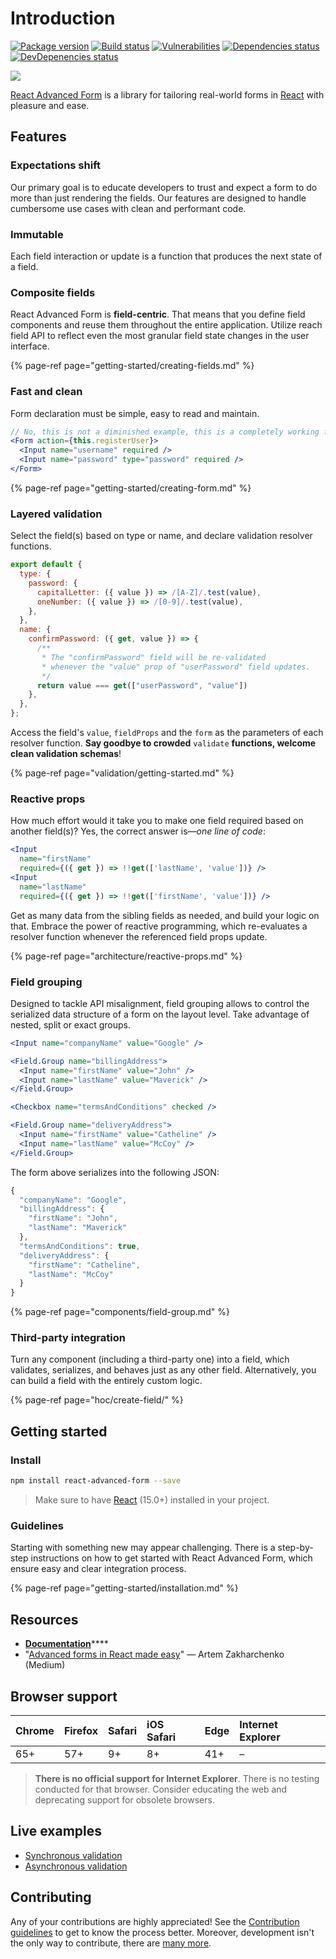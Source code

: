 # Introduction

[![Package version](https://img.shields.io/npm/v/react-advanced-form.svg)](https://www.npmjs.com/package/react-advanced-form) [![Build status](https://img.shields.io/circleci/project/github/kettanaito/react-advanced-form/master.svg)](https://circleci.com/gh/kettanaito/react-advanced-form) [![Vulnerabilities](https://snyk.io/test/github/kettanaito/react-advanced-form/badge.svg)](https://snyk.io/test/github/kettanaito/react-advanced-form) [![Dependencies status](https://img.shields.io/david/kettanaito/react-advanced-form.svg)](https://david-dm.org/kettanaito/react-advanced-form) [![DevDepenencies status](https://img.shields.io/david/dev/kettanaito/react-advanced-form.svg)](https://david-dm.org/kettanaito/react-advanced-form?type=dev) 

![](.gitbook/assets/logo.png)

[React Advanced Form](https://github.com/kettanaito/react-advanced-form) is a library for tailoring real-world forms in [React](https://reactjs.org/) with pleasure and ease.

## Features

### Expectations shift

Our primary goal is to educate developers to trust and expect a form to do more than just rendering the fields. Our features are designed to handle cumbersome use cases with clean and performant code.

### Immutable

Each field interaction or update is a function that produces the next state of a field.

### Composite fields

React Advanced Form is **field-centric**. That means that you define field components and reuse them throughout the entire application. Utilize reach field API to reflect even the most granular field state changes in the user interface.

{% page-ref page="getting-started/creating-fields.md" %}

### **Fast and clean**

Form declaration must be simple, easy to read and maintain.

```jsx
// No, this is not a diminished example, this is a completely working form
<Form action={this.registerUser}>
  <Input name="username" required />
  <Input name="password" type="password" required />
</Form>
```

{% page-ref page="getting-started/creating-form.md" %}

### Layered validation

Select the field\(s\) based on type or name, and declare validation resolver functions.

```javascript
export default {
  type: {
    password: {
      capitalLetter: ({ value }) => /[A-Z]/.test(value),
      oneNumber: ({ value }) => /[0-9]/.test(value),
    },
  },
  name: {
    confirmPassword: ({ get, value }) => {
      /**
       * The "confirmPassword" field will be re-validated
       * whenever the "value" prop of "userPassword" field updates.
       */
      return value === get(["userPassword", "value"])
    },
  },
};
```

Access the field's `value`, `fieldProps` and the `form` as the parameters of each resolver function. **Say goodbye to crowded** `validate` **functions, welcome clean validation schemas**!

{% page-ref page="validation/getting-started.md" %}

### Reactive props

How much effort would it take you to make one field required based on another field\(s\)? Yes, the correct answer is—_one line of code_:

```jsx
<Input
  name="firstName"
  required={({ get }) => !!get(['lastName', 'value'])} />
<Input
  name="lastName"
  required={({ get }) => !!get(['firstName', 'value'])} />
```

Get as many data from the sibling fields as needed, and build your logic on that. Embrace the power of reactive programming, which re-evaluates a resolver function whenever the referenced field props update.

{% page-ref page="architecture/reactive-props.md" %}

### Field grouping

Designed to tackle API misalignment, field grouping allows to control the serialized data structure of a form on the layout level. Take advantage of nested, split or exact groups.

```jsx
<Input name="companyName" value="Google" />

<Field.Group name="billingAddress">
  <Input name="firstName" value="John" />
  <Input name="lastName" value="Maverick" />
</Field.Group>

<Checkbox name="termsAndConditions" checked />

<Field.Group name="deliveryAddress">
  <Input name="firstName" value="Catheline" />
  <Input name="lastName" value="McCoy" />
</Field.Group>
```

The form above serializes into the following JSON:

```javascript
{
  "companyName": "Google",
  "billingAddress": {
    "firstName": "John",
    "lastName": "Maverick"
  },
  "termsAndConditions": true,
  "deliveryAddress": {
    "firstName": "Catheline",
    "lastName": "McCoy"
  }
}
```

{% page-ref page="components/field-group.md" %}

### **Third-party integration**

Turn any component \(including a third-party one\) into a field, which validates, serializes, and behaves just as any other field. Alternatively, you can build a field with the entirely custom logic.

{% page-ref page="hoc/create-field/" %}

## Getting started

### Install

```bash
npm install react-advanced-form --save
```

> Make sure to have [React](https://github.com/facebook/react) \(15.0+\) installed in your project.

### Guidelines

Starting with something new may appear challenging. There is a step-by-step instructions on how to get started with React Advanced Form, which ensure easy and clear integration process.

{% page-ref page="getting-started/installation.md" %}

## Resources

* [**Documentation**](https://kettanaito.gitbooks.io/react-advanced-form)\*\*\*\*
* "[Advanced forms in React made easy](https://medium.com/@kettanaito/advanced-forms-in-react-made-easy-92a6e208f017)" — Artem Zakharchenko \(Medium\)

## Browser support

| Chrome | Firefox | Safari | iOS Safari | Edge | Internet Explorer |
| :--- | :--- | :--- | :--- | :--- | :--- |
| 65+ | 57+ | 9+ | 8+ | 41+ | – |

> **There is no official support for Internet Explorer**. There is no testing conducted for that browser. Consider educating the web and deprecating support for obsolete browsers.

## Live examples

* [Synchronous validation](https://codesandbox.io/s/53wlvmp42l?module=%2Fsrc%2FSyncValidation.js)
* [Asynchronous validation](https://codesandbox.io/s/73236qlk06?module=%2Fsrc%2FAsyncValidation.js)

## Contributing

Any of your contributions are highly appreciated! See the [Contribution guidelines](https://kettanaito.gitbooks.io/react-advanced-form/docs/CONTRIBUTING.html) to get to know the process better. Moreover, development isn't the only way to contribute, there are [many more](https://kettanaito.gitbooks.io/react-advanced-form/docs/CONTRIBUTING.html#other-contributions).

